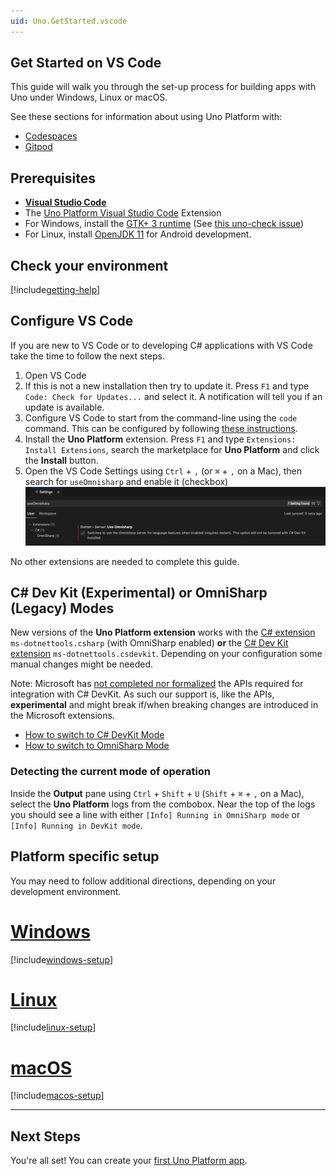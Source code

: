 ```yaml
---
uid: Uno.GetStarted.vscode
---
```


## Get Started on VS Code

This guide will walk you through the set-up process for building apps with Uno under Windows, Linux or macOS.

See these sections for information about using Uno Platform with:

- [Codespaces](features/working-with-codespaces.md)
- [Gitpod](features/working-with-gitpod.md)

## Prerequisites

- [**Visual Studio Code**](https://code.visualstudio.com/)
- The [Uno Platform Visual Studio Code](https://marketplace.visualstudio.com/items?itemName=unoplatform.vscode) Extension
- For Windows, install the [GTK+ 3 runtime](https://github.com/tschoonj/GTK-for-Windows-Runtime-Environment-Installer/releases) (See [this uno-check issue](https://github.com/unoplatform/uno.check/issues/12))
- For Linux, install [OpenJDK 11](https://learn.microsoft.com/en-us/java/openjdk/install#install-on-ubuntu) for Android development.

## Check your environment

[!include[getting-help](use-uno-check-inline-noheader.md)]

## Configure VS Code

If you are new to VS Code or to developing C# applications with VS Code take the time to follow the next steps.

1. Open VS Code
1. If this is not a new installation then try to update it. Press `F1` and type `Code: Check for Updates...` and select it. A notification will tell you if an update is available.
1. Configure VS Code to start from the command-line using the `code` command. This can be configured by following [these instructions](https://code.visualstudio.com/docs/editor/command-line#_launching-from-command-line).
1. Install the **Uno Platform** extension. Press `F1` and type `Extensions: Install Extensions`, search the marketplace for **Uno Platform** and click the **Install** button.
1. Open the VS Code Settings using `Ctrl` + `,` (or `⌘` + `,` on a Mac), then search for `useOmnisharp` and enable it (checkbox)
    ![useOmnisharp](Assets/quick-start/vs-code-useOmniSharp.png)

No other extensions are needed to complete this guide.

## C# Dev Kit (Experimental) or OmniSharp (Legacy) Modes

New versions of the **Uno Platform extension** works with the [C# extension](https://marketplace.visualstudio.com/items?itemName=ms-dotnettools.csharp) `ms-dotnettools.csharp` (with OmniSharp enabled) **or** the [C# Dev Kit extension](https://marketplace.visualstudio.com/items?itemName=ms-dotnettools.csdevkit) `ms-dotnettools.csdevkit`. Depending on your configuration some manual changes might be needed.

Note: Microsoft has [not completed nor formalized](https://github.com/dotnet/vscode-csharp/issues/5805) the APIs required for integration with C# DevKit. As such our support is, like the APIs, **experimental** and might break if/when breaking changes are introduced in the Microsoft extensions.

- [How to switch to C# DevKit Mode](doc/articles/get-started-vscode-devkit.md)
- [How to switch to OmniSharp Mode](doc/articles/get-started-vscode-omnisharp.md)

### Detecting the current mode of operation

Inside the **Output** pane using `Ctrl` + `Shift` + `U` (`Shift` + `⌘` + `,` on a Mac), select the **Uno Platform** logs from the combobox. Near the top of the logs you should see a line with either `[Info] Running in OmniSharp mode` or `[Info] Running in DevKit mode`.

## Platform specific setup

You may need to follow additional directions, depending on your development environment.

# [**Windows**](#tab/windows)

[!include[windows-setup](additional-windows-setup-inline.md)]

# [**Linux**](#tab/linux)

[!include[linux-setup](additional-linux-setup-inline.md)]

# [**macOS**](#tab/macos)

[!include[macos-setup](additional-macos-setup-inline.md)]

***

## Next Steps

You're all set! You can create your [first Uno Platform app](xref:Uno.GettingStarted.CreateAnApp.VSCode).
